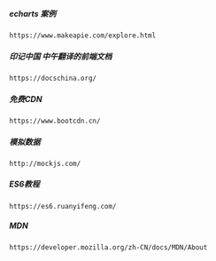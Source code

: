 ##### echarts 案例

```
https://www.makeapie.com/explore.html
```

##### 印记中国 中午翻译的前端文档

```
https://docschina.org/
```

##### 免费CDN

```
https://www.bootcdn.cn/
```

##### 模拟数据

```
http://mockjs.com/
```

##### ES6教程

```
https://es6.ruanyifeng.com/
```

##### MDN

```
https://developer.mozilla.org/zh-CN/docs/MDN/About
```

